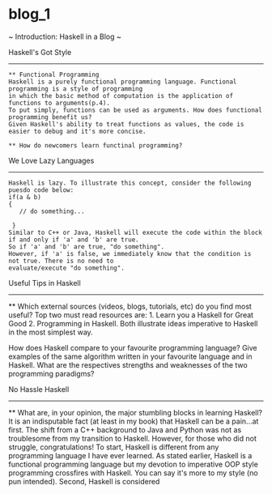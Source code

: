 # blog_1
~ Introduction: Haskell in a Blog ~  

   Haskell's Got Style 
   ____________________________________________
    ** Functional Programming 
    Haskell is a purely functional programming language. Functional programming is a style of programming 
    in which the basic method of computation is the application of functions to arguments(p.4). 
    To put simply, functions can be used as arguments. How does functional programming benefit us?
    Given Haskell's ability to treat functions as values, the code is easier to debug and it's more concise. 
  
    ** How do newcomers learn functinal programming?
    
   We Love Lazy Languages
   ____________________________________________
    Haskell is lazy. To illustrate this concept, consider the following puesdo code below: 
    if(a & b) 
    {
       // do something...
       
     } 
    Similar to C++ or Java, Haskell will execute the code within the block if and only if 'a' and 'b' are true. 
    So if 'a' and 'b' are true, "do something". 
    However, if 'a' is false, we immediately know that the condition is not true. There is no need to 
    evaluate/execute "do something". 
    
  
   Useful Tips in Haskell 
   ____________________________________________
   ** Which external sources (videos, blogs, tutorials, etc) do you find most useful?
   Top two must read resources are: 
      1. Learn you a Haskell for Great Good 
      2. Programming in Haskell. 
   Both illustrate ideas imperative to Haskell in the most simplest way. 
   
   
   
   How does Haskell compare to your favourite programming language? Give examples of the same algorithm written in your favourite language and in Haskell. 
   What are the respectives strengths and weaknesses of the two programming paradigms?
  
  
   
   No Hassle Haskell 
   ____________________________________________
   **   What are, in your opinion, the major stumbling blocks in learning Haskell?
    It is an indisputable fact (at least in my book) that Haskell can be a pain...at first. 
    The shift from a C++ background to Java and Python was not as troublesome from my transition to Haskell. 
    However, for those who did not struggle, congratulations! To start, Haskell is different from any programming
    language I have ever learned. As stated earlier, Haskell is a functional programming language but my devotion 
    to imperative OOP style programming crossfires with Haskell. You can say it's more to my style (no pun intended). 
    Second, Haskell is considered 
   
 
